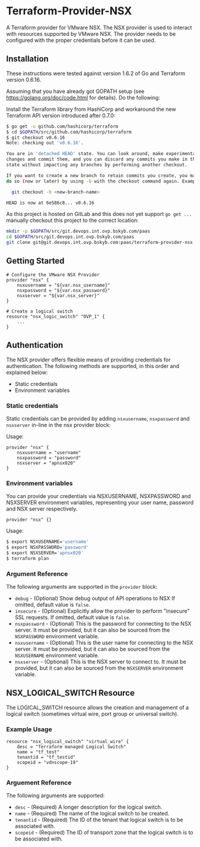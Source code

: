 # Terraform-Provider-NSX

A Terraform provider for VMware NSX.  The NSX provider is used to interact
with resources supported by VMware NSX.  The provider needs to be configured
with the proper credentials before it can be used.

## Installation

These instructions were tested against version 1.6.2 of Go and Terraform
version 0.6.16.

Assuming that you have already got GOPATH setup
(see https://golang.org/doc/code.html for details). Do the following:

Install the Terraform library from HashiCorp and workaround the new
Terraform API version introduced after 0.7.0:

```bash
$ go get -u github.com/hashicorp/terraform
$ cd $GOPATH/src/github.com/hashicorp/terraform
$ git checkout v0.6.16
Note: checking out 'v0.6.16'.

You are in 'detached HEAD' state. You can look around, make experimental
changes and commit them, and you can discard any commits you make in this
state without impacting any branches by performing another checkout.

If you want to create a new branch to retain commits you create, you may
do so (now or later) by using -b with the checkout command again. Example:

  git checkout -b <new-branch-name>

HEAD is now at 6e586c8... v0.6.16
```

As this project is hosted on GitLab and this does not yet support `go get ...`
manually checkout this project to the correct location:

```bash
mkdir -p $GOPATH/src/git.devops.int.ovp.bskyb.com/paas
cd $GOPATH/src/git.devops.int.ovp.bskyb.com/paas
git clone git@git.devops.int.ovp.bskyb.com:paas/terraform-provider-nsx.git
```

## Getting Started

```terra
# Configure the VMware NSX Provider
provider "nsx" {
    nsxusername = "${var.nsx_username}"
    nsxpassword = "${var.nsx_password}"
    nsxserver = "${var.nsx_server}"
}

# Create a logical switch
resource "nsx_logic_switch" "OVP_1" {
    ...
}
```

## Authentication

The NSX provider offers flexible means of providing credentials for
authentication.  The following methods are supported, in this order and
explained below:

* Static credentials
* Environment variables

### Static credentials

Static credentials can be provided by adding `nsxusername`, `nsxpassword`
and `nsxserver` in-line in the nsx provider block:

Usage:

```terra
provider "nsx" {
    nsxusername = "username"
    nsxpassword = "password"
    nsxserver = "apnsx020"
}
```

### Environment variables

You can provide your credentials via NSXUSERNAME, NSXPASSWORD and NSXSERVER
environment variables, representing your user name, password and NSX server
respectively.

```terra
provider "nsx" {}
```

Usage:

```bash
$ export NSXUSERNAME='username'
$ export NSXPASSWORD='password'
$ export NSXSERVER='apnsx020'
$ terraform plan
```

### Argument Reference

The following arguments are supported in the `provider` block:

* `debug` - (Optional) Show debug output of API operations to NSX
If omitted, default value is `false`.
* `insecure` - (Optional) Explicitly allow the provider to perform "insecure"
SSL requests. If omitted, default value is `false`.
* `nsxpassword` - (Optional) This is the password for connecting to the NSX
server.  It must be provided, but it can also be sourced from the `NSXPASSWORD`
environment variable.
* `nsxusername` - (Optional) This is the user name for connecting to the NSX
server.  It must be provided, but it can also be sourced from the `NSXUSERNAME`
environment variable.
* `nsxserver` - (Optional) This is the NSX server to connect to.  It must be
provided, but it can also be sourced from the `NSXSERVER` environment variable.

## NSX_LOGICAL_SWITCH Resource

The LOGICAL_SWITCH resource allows the creation and management of a logical
switch (sometimes virtual wire, port group or universal switch).

### Example Usage

```terra
resource "nsx_logical_switch" "virtual_wire" {
    desc = "Terraform managed Logical Switch"
    name = "tf_test"
    tenantid = "tf_testid"
    scopeid = "vdnscope-19"
}
```

### Arguement Reference

The following arguments are supported:
 
* `desc` - (Required) A longer description for the logical switch.
* `name` - (Required) The name of the logical switch to be created.
* `tenantid` - (Required) The ID of the tenant that logical switch is to be
associated with.
* `scopeid` - (Required) The ID of transport zone that the logical switch is
to be associated with.
